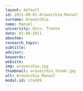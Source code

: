 ```yaml
---
layout: default 
id: 2011-09-01-Aravecchia-Manuel
surname: Aravecchia
name: Manuel
university: Univ. Trento
date: 01-09-2011
aboutme: 
research_topic: 
subtitle: 
advisor: 
keywords: 
website: 
img: aravecchia.jpg
thumbnail: aravecchia_thumb.jpg
alt: Aravecchia Manuel
modal-id: stud49
---
```

